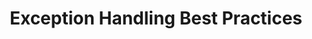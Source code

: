 ---
id: exception-handling-best-practices
title: Exception Handling Best Practices
sidebar_label: Exception Handling Best Practices
sidebar_position: 4
tags: [java, exceptions, programming, exception-handling, java exceptions]
description: In this tutorial, we will discuss some best practices for exception handling in Java. We will cover topics such as when to use checked and unchecked exceptions, how to create custom exceptions, and how to handle exceptions effectively in Java programs.
---